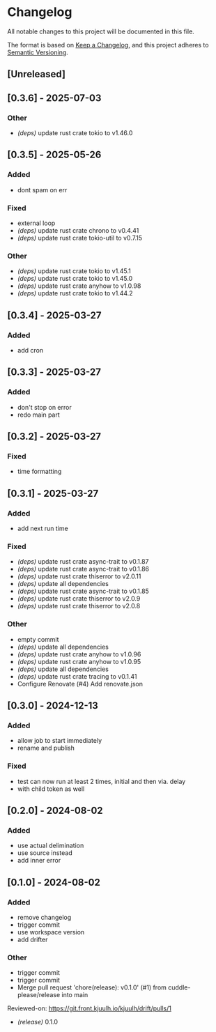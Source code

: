 # Changelog
All notable changes to this project will be documented in this file.

The format is based on [Keep a Changelog](https://keepachangelog.com/en/1.0.0/),
and this project adheres to [Semantic Versioning](https://semver.org/spec/v2.0.0.html).

## [Unreleased]

## [0.3.6] - 2025-07-03

### Other
- *(deps)* update rust crate tokio to v1.46.0

## [0.3.5] - 2025-05-26

### Added
- dont spam on err

### Fixed
- external loop
- *(deps)* update rust crate chrono to v0.4.41
- *(deps)* update rust crate tokio-util to v0.7.15

### Other
- *(deps)* update rust crate tokio to v1.45.1
- *(deps)* update rust crate tokio to v1.45.0
- *(deps)* update rust crate anyhow to v1.0.98
- *(deps)* update rust crate tokio to v1.44.2

## [0.3.4] - 2025-03-27

### Added
- add cron

## [0.3.3] - 2025-03-27

### Added
- don't stop on error
- redo main part

## [0.3.2] - 2025-03-27

### Fixed
- time formatting

## [0.3.1] - 2025-03-27

### Added
- add next run time

### Fixed
- *(deps)* update rust crate async-trait to v0.1.87
- *(deps)* update rust crate async-trait to v0.1.86
- *(deps)* update rust crate thiserror to v2.0.11
- *(deps)* update all dependencies
- *(deps)* update rust crate async-trait to v0.1.85
- *(deps)* update rust crate thiserror to v2.0.9
- *(deps)* update rust crate thiserror to v2.0.8

### Other
- empty commit
- *(deps)* update all dependencies
- *(deps)* update rust crate anyhow to v1.0.96
- *(deps)* update rust crate anyhow to v1.0.95
- *(deps)* update all dependencies
- *(deps)* update rust crate tracing to v0.1.41
- Configure Renovate (#4)
  Add renovate.json

## [0.3.0] - 2024-12-13

### Added
- allow job to start immediately
- rename and publish

### Fixed
- test can now run at least 2 times, initial and then via. delay
- with child token as well

## [0.2.0] - 2024-08-02

### Added
- use actual delimination
- use source instead
- add inner error

## [0.1.0] - 2024-08-02

### Added
- remove changelog
- trigger commit
- use workspace version
- add drifter

### Other
- trigger commit
- trigger commit
- Merge pull request 'chore(release): v0.1.0' (#1) from cuddle-please/release into main

Reviewed-on: https://git.front.kjuulh.io/kjuulh/drift/pulls/1

- *(release)* 0.1.0
